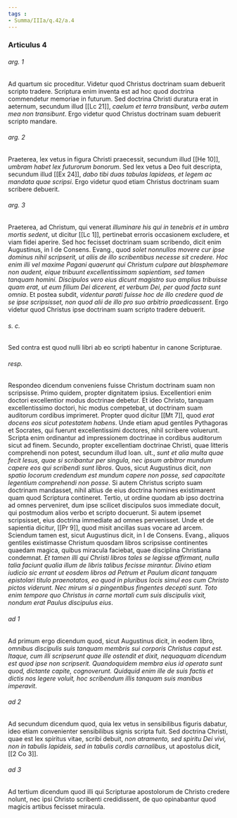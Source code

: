 ```yaml
---
tags : 
- Summa/IIIa/q.42/a.4
---
```


### Articulus 4

###### arg. 1
Ad quartum sic proceditur. Videtur quod Christus doctrinam suam debuerit scripto tradere. Scriptura enim inventa est ad hoc quod doctrina commendetur memoriae in futurum. Sed doctrina Christi duratura erat in aeternum, secundum illud [[Lc 21]], *caelum et terra transibunt, verba autem mea non transibunt*. Ergo videtur quod Christus doctrinam suam debuerit scripto mandare.

###### arg. 2
Praeterea, lex vetus in figura Christi praecessit, secundum illud [[He 10]], *umbram habet lex futurorum bonorum*. Sed lex vetus a Deo fuit descripta, secundum illud [[Ex 24]], *dabo tibi duas tabulas lapideas, et legem ac mandata quae scripsi*. Ergo videtur quod etiam Christus doctrinam suam scribere debuerit.

###### arg. 3
Praeterea, ad Christum, qui venerat *illuminare his qui in tenebris et in umbra mortis sedent*, ut dicitur [[Lc 1]], pertinebat erroris occasionem excludere, et viam fidei aperire. Sed hoc fecisset doctrinam suam scribendo, dicit enim Augustinus, in I de Consens. Evang., quod *solet nonnullos movere cur ipse dominus nihil scripserit, ut aliis de illo scribentibus necesse sit credere. Hoc enim illi vel maxime Pagani quaerunt qui Christum culpare aut blasphemare non audent, eique tribuunt excellentissimam sapientiam, sed tamen tanquam homini. Discipulos vero eius dicunt magistro suo amplius tribuisse quam erat, ut eum filium Dei dicerent, et verbum Dei, per quod facta sunt omnia*. Et postea subdit, *videntur parati fuisse hoc de illo credere quod de se ipse scripsisset, non quod alii de illo pro suo arbitrio praedicassent*. Ergo videtur quod Christus ipse doctrinam suam scripto tradere debuerit.

###### s. c.
Sed contra est quod nulli libri ab eo scripti habentur in canone Scripturae.

###### resp.
Respondeo dicendum conveniens fuisse Christum doctrinam suam non scripsisse. Primo quidem, propter dignitatem ipsius. Excellentiori enim doctori excellentior modus doctrinae debetur. Et ideo Christo, tanquam excellentissimo doctori, hic modus competebat, ut doctrinam suam auditorum cordibus imprimeret. Propter quod dicitur [[Mt 7]], quod *erat docens eos sicut potestatem habens*. Unde etiam apud gentiles Pythagoras et Socrates, qui fuerunt excellentissimi doctores, nihil scribere voluerunt. Scripta enim ordinantur ad impressionem doctrinae in cordibus auditorum sicut ad finem. Secundo, propter excellentiam doctrinae Christi, quae litteris comprehendi non potest, secundum illud Ioan. ult., *sunt et alia multa quae fecit Iesus, quae si scribantur per singula, nec ipsum arbitror mundum capere eos qui scribendi sunt libros*. Quos, sicut Augustinus dicit, *non spatio locorum credendum est mundum capere non posse, sed capacitate legentium comprehendi non posse*. Si autem Christus scripto suam doctrinam mandasset, nihil altius de eius doctrina homines existimarent quam quod Scriptura contineret. Tertio, ut ordine quodam ab ipso doctrina ad omnes perveniret, dum ipse scilicet discipulos suos immediate docuit, qui postmodum alios verbo et scripto docuerunt. Si autem ipsemet scripsisset, eius doctrina immediate ad omnes pervenisset. Unde et de sapientia dicitur, [[Pr 9]], quod misit ancillas suas vocare ad arcem. Sciendum tamen est, sicut Augustinus dicit, in I de Consens. Evang., aliquos gentiles existimasse Christum quosdam libros scripsisse continentes quaedam magica, quibus miracula faciebat, quae disciplina Christiana condemnat. *Et tamen illi qui Christi libros tales se legisse affirmant, nulla talia faciunt qualia illum de libris talibus fecisse mirantur. Divino etiam iudicio sic errant ut eosdem libros ad Petrum et Paulum dicant tanquam epistolari titulo praenotatos, eo quod in pluribus locis simul eos cum Christo pictos viderunt. Nec mirum si a pingentibus fingentes decepti sunt. Toto enim tempore quo Christus in carne mortali cum suis discipulis vixit, nondum erat Paulus discipulus eius*.

###### ad 1
Ad primum ergo dicendum quod, sicut Augustinus dicit, in eodem libro, *omnibus discipulis suis tanquam membris sui corporis Christus caput est. Itaque, cum illi scripserunt quae ille ostendit et dixit, nequaquam dicendum est quod ipse non scripserit. Quandoquidem membra eius id operata sunt quod, dictante capite, cognoverunt. Quidquid enim ille de suis factis et dictis nos legere voluit, hoc scribendum illis tanquam suis manibus imperavit*.

###### ad 2
Ad secundum dicendum quod, quia lex vetus in sensibilibus figuris dabatur, ideo etiam convenienter sensibilibus signis scripta fuit. Sed doctrina Christi, quae est lex spiritus vitae, scribi debuit, *non atramento, sed spiritu Dei vivi, non in tabulis lapideis, sed in tabulis cordis carnalibus*, ut apostolus dicit, [[2 Co 3]].

###### ad 3
Ad tertium dicendum quod illi qui Scripturae apostolorum de Christo credere nolunt, nec ipsi Christo scribenti credidissent, de quo opinabantur quod magicis artibus fecisset miracula.

